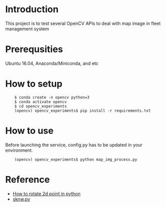 Introduction  
============

This project is to test several OpenCV APIs to deal with map image in fleet management system


Prerequsities  
==============  

Ubuntu 16.04, Anaconda/Miniconda, and etc  


How to setup  
============    

```  
	$ conda create -n opencv python=3  
	$ conda activate opencv
	$ cd opencv_experiments  
	(opencv) opencv_experiments$ pip install -r requirements.txt  
```  

How to use  
==========  

Before launching the service, config.py has to be updated in your environment.  

```  
	(opencv) opencv_experiments$ python map_img_process.py  
```  

Reference  
==========  

- [How to rotate 2d point in python](https://gist.github.com/LyleScott/e36e08bfb23b1f87af68c9051f985302) 
- [sknw.py](https://github.com/snakers4/spacenet-three-topcoder/blob/master/sknw.py)  